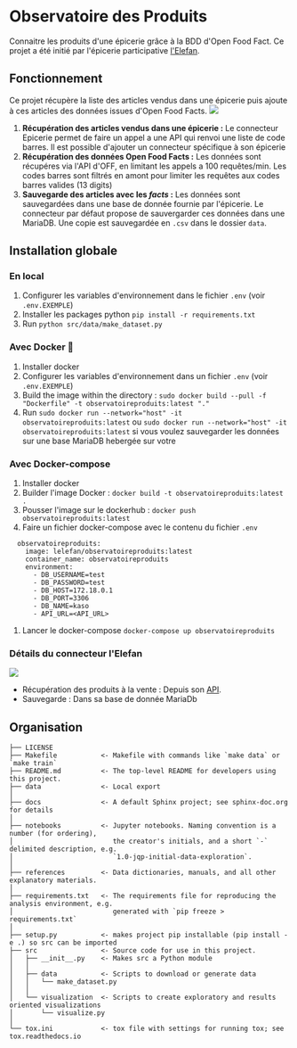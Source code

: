 
# Observatoire des Produits

Connaitre les produits d'une épicerie grâce à la BDD d'Open Food Fact. Ce projet a été initié par l'épicerie participative [l'Elefan](https://lelefan.org/).

## Fonctionnement

Ce projet récupère la liste des articles vendus dans une épicerie puis ajoute à ces articles des données issues d'Open Food Facts.
![](https://static.openfoodfacts.org/images/logos/off-logo-horizontal-light.svg)

1. **Récupération des articles vendus dans une épicerie :** Le connecteur Epicerie permet de faire un appel a une API qui renvoi une liste de code barres. Il est possible d'ajouter un connecteur spécifique à son épicerie
1. **Récupération des données Open Food Facts :** Les données sont récupéres via l'API d'OFF, en limitant les appels a 100 requêtes/min. Les codes barres sont filtrés en amont pour limiter les requêtes aux codes barres valides (13 digits)
1. **Sauvegarde des articles avec les *facts* :** Les données sont sauvegardées dans une base de donnée fournie par l'épicerie. Le connecteur par défaut propose de sauvergarder ces données dans une MariaDB. Une copie est sauvegardée en `.csv` dans le dossier `data`.

## Installation globale

### En local

1. Configurer les variables d'environnement dans le fichier `.env` (voir `.env.EXEMPLE`)
1. Installer les packages python `pip install -r requirements.txt`
1. Run `python src/data/make_dataset.py`

### Avec Docker 🐳

1. Installer docker
1. Configurer les variables d'environnement dans un fichier `.env` (voir `.env.EXEMPLE`)
1. Build the image within the directory : `sudo docker build --pull -f "Dockerfile" -t observatoireproduits:latest "."`
1. Run `sudo docker run --network="host" -it observatoireproduits:latest` ou `sudo docker run --network="host" -it observatoireproduits:latest` si vous voulez sauvegarder les données sur une base MariaDB hebergée sur votre

### Avec Docker-compose

1. Installer docker
1. Builder l'image Docker : `docker build -t observatoireproduits:latest .`
1. Pousser l'image sur le dockerhub : `docker push observatoireproduits:latest`
1. Faire un fichier docker-compose avec le contenu du fichier `.env`

```
  observatoireproduits:
    image: lelefan/observatoireproduits:latest
    container_name: observatoireproduits
    environment:
      - DB_USERNAME=test
      - DB_PASSWORD=test
      - DB_HOST=172.18.0.1
      - DB_PORT=3306
      - DB_NAME=kaso
      - API_URL=<API_URL>
```
1. Lancer le docker-compose `docker-compose up observatoireproduits`

### Détails du connecteur l'Elefan

![](https://lelefan.org/wp-content/uploads/2021/02/Lelefan-Logo-long-72@2x.png)

* Récupération des produits à la vente : Depuis son [API](https://produits.lelefan.org/api/).
* Sauvegarde : Dans sa base de donnée MariaDb

## Organisation

```
├── LICENSE
├── Makefile           <- Makefile with commands like `make data` or `make train`
├── README.md          <- The top-level README for developers using this project.
├── data               <- Local export
│
├── docs               <- A default Sphinx project; see sphinx-doc.org for details
│
├── notebooks          <- Jupyter notebooks. Naming convention is a number (for ordering),
│                         the creator's initials, and a short `-` delimited description, e.g.
│                         `1.0-jqp-initial-data-exploration`.
│
├── references         <- Data dictionaries, manuals, and all other explanatory materials.
│
├── requirements.txt   <- The requirements file for reproducing the analysis environment, e.g.
│                         generated with `pip freeze > requirements.txt`
│
├── setup.py           <- makes project pip installable (pip install -e .) so src can be imported
├── src                <- Source code for use in this project.
│   ├── __init__.py    <- Makes src a Python module
│   │
│   ├── data           <- Scripts to download or generate data
│   │   └── make_dataset.py
│   │
│   └── visualization  <- Scripts to create exploratory and results oriented visualizations
│       └── visualize.py
│
└── tox.ini            <- tox file with settings for running tox; see tox.readthedocs.io
```
